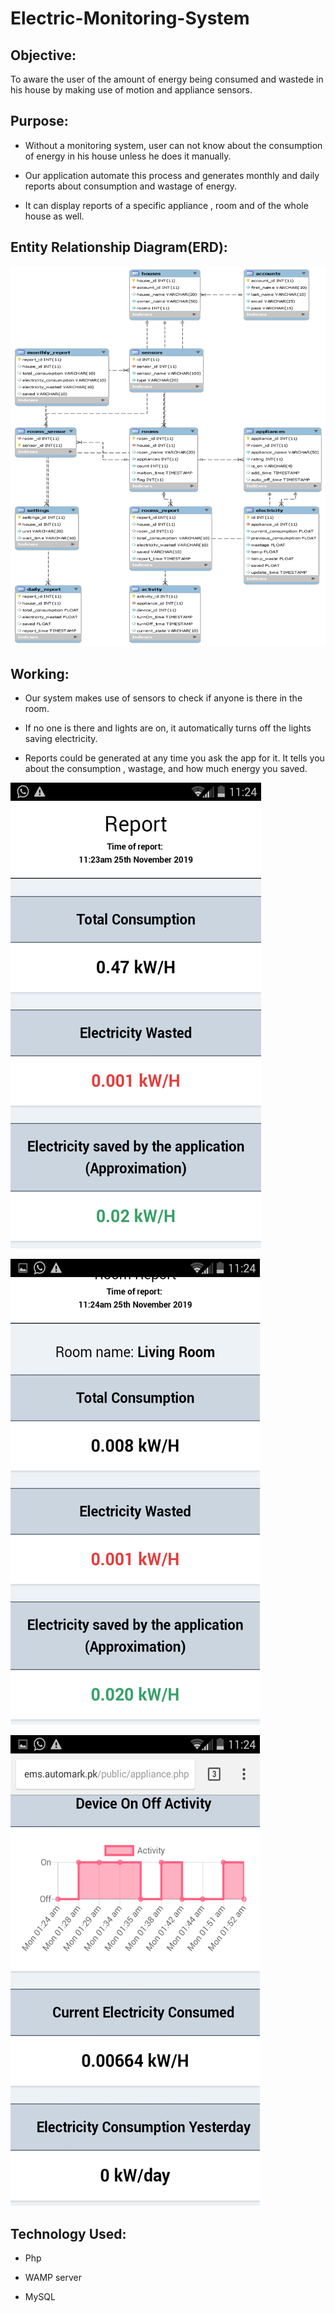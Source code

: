 # Electric-Monitoring-System

## Objective:

To aware the user of the amount of energy being consumed and wastede in his house by making use of motion and appliance sensors.


## Purpose:

- Without a monitoring system, user can not know about the consumption of energy in his house unless he does it manually.

- Our application automate this process and generates monthly and daily reports about consumption and wastage of energy.

- It can display reports of a specific appliance , room and of the whole house as well.


## Entity Relationship Diagram(ERD):

![Stack overflow](/images/4.png)

## Working:

- Our system makes use of sensors to check if anyone is there in the room.

- If no one is there and lights are on, it automatically turns off the lights saving electricity.

- Reports could be generated at any time you ask the app for it. It tells you about the consumption , wastage, and how much energy you saved.

![Stack overflow](/images/1.png)

![Stack overflow](/images/2.png)

![Stack overflow](/images/3.png)


## Technology Used:

- Php

- WAMP server

- MySQL




